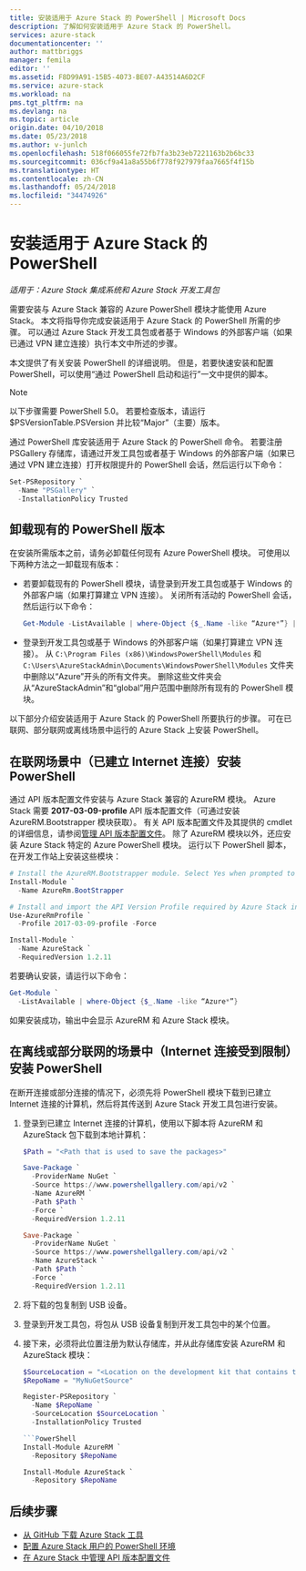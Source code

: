 ```yaml
---
title: 安装适用于 Azure Stack 的 PowerShell | Microsoft Docs
description: 了解如何安装适用于 Azure Stack 的 PowerShell。
services: azure-stack
documentationcenter: ''
author: mattbriggs
manager: femila
editor: ''
ms.assetid: F8D99A91-15B5-4073-BE07-A43514A6D2CF
ms.service: azure-stack
ms.workload: na
pms.tgt_pltfrm: na
ms.devlang: na
ms.topic: article
origin.date: 04/10/2018
ms.date: 05/23/2018
ms.author: v-junlch
ms.openlocfilehash: 518f066055fe72fb7fa3b23eb7221163b2b6bc33
ms.sourcegitcommit: 036cf9a41a8a55b6f778f927979faa7665f4f15b
ms.translationtype: HT
ms.contentlocale: zh-CN
ms.lasthandoff: 05/24/2018
ms.locfileid: "34474926"
---
```

# <a name="install-powershell-for-azure-stack"></a>安装适用于 Azure Stack 的 PowerShell

*适用于：Azure Stack 集成系统和 Azure Stack 开发工具包*

需要安装与 Azure Stack 兼容的 Azure PowerShell 模块才能使用 Azure Stack。 本文将指导你完成安装适用于 Azure Stack 的 PowerShell 所需的步骤。 可以通过 Azure Stack 开发工具包或者基于 Windows 的外部客户端（如果已通过 VPN 建立连接）执行本文中所述的步骤。

本文提供了有关安装 PowerShell 的详细说明。 但是，若要快速安装和配置 PowerShell，可以使用“通过 PowerShell 启动和运行”一文中提供的脚本。

> [!NOTE]
> 以下步骤需要 PowerShell 5.0。 若要检查版本，请运行 $PSVersionTable.PSVersion 并比较“Major”（主要）版本。

通过 PowerShell 库安装适用于 Azure Stack 的 PowerShell 命令。 若要注册 PSGallery 存储库，请通过开发工具包或者基于 Windows 的外部客户端（如果已通过 VPN 建立连接）打开权限提升的 PowerShell 会话，然后运行以下命令：

```PowerShell  
Set-PSRepository `
  -Name "PSGallery" `
  -InstallationPolicy Trusted
```

## <a name="uninstall-existing-versions-of-powershell"></a>卸载现有的 PowerShell 版本

在安装所需版本之前，请务必卸载任何现有 Azure PowerShell 模块。 可使用以下两种方法之一卸载现有版本：

- 若要卸载现有的 PowerShell 模块，请登录到开发工具包或基于 Windows 的外部客户端（如果打算建立 VPN 连接）。 关闭所有活动的 PowerShell 会话，然后运行以下命令：

   ```PowerShell  
   Get-Module -ListAvailable | where-Object {$_.Name -like “Azure*”} | Uninstall-Module
   ```

- 登录到开发工具包或基于 Windows 的外部客户端（如果打算建立 VPN 连接）。 从 `C:\Program Files (x86)\WindowsPowerShell\Modules` 和 `C:\Users\AzureStackAdmin\Documents\WindowsPowerShell\Modules` 文件夹中删除以“Azure”开头的所有文件夹。 删除这些文件夹会从“AzureStackAdmin”和“global”用户范围中删除所有现有的 PowerShell 模块。

以下部分介绍安装适用于 Azure Stack 的 PowerShell 所要执行的步骤。 可在已联网、部分联网或离线场景中运行的 Azure Stack 上安装 PowerShell。

## <a name="install-powershell-in-a-connected-scenario-with-internet-connectivity"></a>在联网场景中（已建立 Internet 连接）安装 PowerShell

通过 API 版本配置文件安装与 Azure Stack 兼容的 AzureRM 模块。 Azure Stack 需要 **2017-03-09-profile** API 版本配置文件（可通过安装 AzureRM.Bootstrapper 模块获取）。 有关 API 版本配置文件及其提供的 cmdlet 的详细信息，请参阅[管理 API 版本配置文件](azure-stack-version-profiles-powershell.md)。 除了 AzureRM 模块以外，还应安装 Azure Stack 特定的 Azure PowerShell 模块。 运行以下 PowerShell 脚本，在开发工作站上安装这些模块：

  ```PowerShell  
  # Install the AzureRM.Bootstrapper module. Select Yes when prompted to install NuGet
  Install-Module `
    -Name AzureRm.BootStrapper

  # Install and import the API Version Profile required by Azure Stack into the current PowerShell session.
  Use-AzureRmProfile `
    -Profile 2017-03-09-profile -Force

  Install-Module `
    -Name AzureStack `
    -RequiredVersion 1.2.11
  ```

若要确认安装，请运行以下命令：

  ```PowerShell  
  Get-Module `
    -ListAvailable | where-Object {$_.Name -like “Azure*”}
  ```

  如果安装成功，输出中会显示 AzureRM 和 Azure Stack 模块。

## <a name="install-powershell-in-a-disconnected-or-a-partially-connected-scenario-with-limited-internet-connectivity"></a>在离线或部分联网的场景中（Internet 连接受到限制）安装 PowerShell

在断开连接或部分连接的情况下，必须先将 PowerShell 模块下载到已建立 Internet 连接的计算机，然后将其传送到 Azure Stack 开发工具包进行安装。

1. 登录到已建立 Internet 连接的计算机，使用以下脚本将 AzureRM 和 AzureStack 包下载到本地计算机：  

    ```PowerShell  
    $Path = "<Path that is used to save the packages>"

    Save-Package `
      -ProviderName NuGet `
      -Source https://www.powershellgallery.com/api/v2 `
      -Name AzureRM `
      -Path $Path `
      -Force `
      -RequiredVersion 1.2.11

    Save-Package `
      -ProviderName NuGet `
      -Source https://www.powershellgallery.com/api/v2 `
      -Name AzureStack `
      -Path $Path `
      -Force `
      -RequiredVersion 1.2.11
    ```

2. 将下载的包复制到 USB 设备。

3. 登录到开发工具包，将包从 USB 设备复制到开发工具包中的某个位置。

4. 接下来，必须将此位置注册为默认存储库，并从此存储库安装 AzureRM 和 AzureStack 模块：

    ```PowerShell  
    $SourceLocation = "<Location on the development kit that contains the PowerShell packages>"
    $RepoName = "MyNuGetSource"

    Register-PSRepository `
      -Name $RepoName `
      -SourceLocation $SourceLocation `
      -InstallationPolicy Trusted

    ```PowerShell  
    Install-Module AzureRM `
      -Repository $RepoName

    Install-Module AzureStack `
      -Repository $RepoName
    ```

## <a name="next-steps"></a>后续步骤

- [从 GitHub 下载 Azure Stack 工具](azure-stack-powershell-download.md)
- [配置 Azure Stack 用户的 PowerShell 环境](azure-stack-powershell-configure-user.md)
- [在 Azure Stack 中管理 API 版本配置文件](azure-stack-version-profiles-powershell.md)

<!-- Update_Description: wording update -->